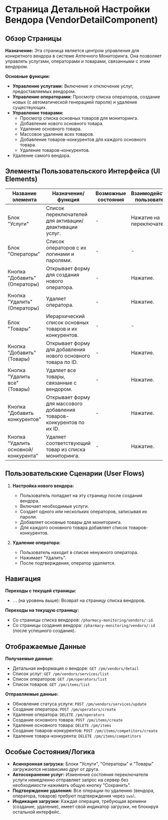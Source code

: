 # Страница Детальной Настройки Вендора (VendorDetailComponent)

## Обзор Страницы

**Назначение:** Эта страница является центром управления для конкретного вендора в системе Аптечного Мониторинга. Она позволяет управлять услугами, операторами и товарами, связанными с этим вендором.

**Основные функции:**
-   **Управление услугами:** Включение и отключение услуг, предоставляемых вендором.
-   **Управление операторами:** Просмотр списка операторов, создание новых (с автоматической генерацией пароля) и удаление существующих.
-   **Управление товарами:**
    -   Просмотр списка основных товаров для мониторинга.
    -   Добавление нового основного товара.
    -   Удаление основного товара.
    -   Массовое удаление всех товаров.
    -   Добавление товаров-конкурентов для каждого основного товара.
    -   Удаление товаров-конкурентов.
-   Удаление самого вендора.

## Элементы Пользовательского Интерфейса (UI Elements)

| Название элемента | Назначение/функция | Возможные состояния | Взаимодействие пользователя |
| --- | --- | --- | --- |
| Блок "Услуги" | Список переключателей для активации/деактивации услуг. | - | Нажатие на переключатель. |
| Блок "Операторы" | Список операторов с их логинами и паролями. | - | - |
| Кнопка "Добавить" (Операторы) | Открывает форму для создания нового оператора. | - | Нажатие. |
| Кнопка "Удалить" (Операторы) | Удаляет оператора. | - | Нажатие. |
| Блок "Товары" | Иерархический список основных товаров и их конкурентов. | - | - |
| Кнопка "Добавить" (Товары) | Открывает форму для добавления нового основного товара по ID. | - | Нажатие. |
| Кнопка "Удалить все" (Товары) | Удаляет все товары, связанные с вендором. | - | Нажатие. |
| Кнопка "Добавить конкурентов" | Открывает форму для массового добавления товаров-конкурентов по их ID. | - | Нажатие. |
| Кнопка "Удалить основной/конкурента" | Удаляет соответствующий товар из списка мониторинга. | - | Нажатие. |

## Пользовательские Сценарии (User Flows)

1.  **Настройка нового вендора:**
    -   Пользователь попадает на эту страницу после создания вендора.
    -   Включает необходимые услуги.
    -   Создает одного или нескольких операторов, записывая их пароли.
    -   Добавляет основные товары для мониторинга.
    -   Для каждого основного товара добавляет список товаров-конкурентов.

2.  **Удаление оператора:**
    -   Пользователь находит в списке ненужного оператора.
    -   Нажимает "Удалить".
    -   После подтверждения, оператор удаляется.

## Навигация

**Переходы с текущей страницы:**
-   `..` (на уровень выше): Возврат на страницу списка вендоров.

**Переходы на текущую страницу:**
-   Со страницы списка вендоров: `/pharmacy-monitoring/vendors/:id`.
-   Со страницы создания вендора: `/pharmacy-monitoring/vendors/:id` (после успешного создания).

## Отображаемые Данные

**Получаемые данные:**
-   Детальная информация о вендоре: `GET /pm/vendors/detail`
-   Список услуг: `GET /pm/vendors/services/list`
-   Список операторов: `GET /pm/operators/list`
-   Список товаров: `GET /pm/items/list`

**Отправляемые данные:**
-   Обновление статуса услуги: `POST /pm/vendors/services/update`
-   Создание оператора: `POST /pm/operators/create`
-   Удаление оператора: `DELETE /pm/operators`
-   Создание основного товара: `POST /pm/items/create`
-   Удаление основного товара: `DELETE /pm/items`
-   Создание товаров-конкурентов: `POST /pm/items/competitors/create`
-   Удаление товара-конкурента: `DELETE /pm/items/competitors`

## Особые Состояния/Логика

-   **Асинхронная загрузка:** Блоки "Услуги", "Операторы" и "Товары" загружаются независимо друг от друга.
-   **Автосохранение услуг:** Изменение состояния переключателя услуги немедленно отправляет запрос на сервер без необходимости нажимать общую кнопку "Сохранить".
-   **Подтверждение удаления:** Все операции по удалению (вендора, оператора, товаров) требуют подтверждения через `swal`.
-   **Индикация загрузки:** Каждая операция, требующая времени (создание, удаление), имеет свой индикатор загрузки, не блокируя остальной интерфейс.
